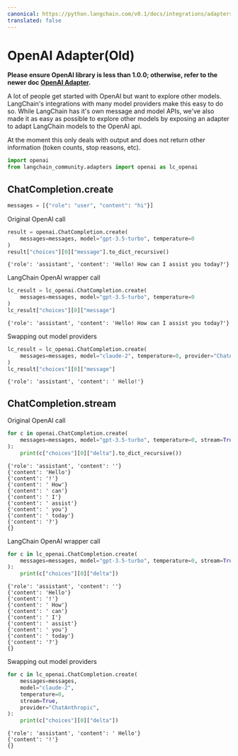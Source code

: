 ```yaml
---
canonical: https://python.langchain.com/v0.1/docs/integrations/adapters/openai-old
translated: false
---
```


# OpenAI Adapter(Old)

**Please ensure OpenAI library is less than 1.0.0; otherwise, refer to the newer doc [OpenAI Adapter](/docs/integrations/adapters/openai/).**

A lot of people get started with OpenAI but want to explore other models. LangChain's integrations with many model providers make this easy to do so. While LangChain has it's own message and model APIs, we've also made it as easy as possible to explore other models by exposing an adapter to adapt LangChain models to the OpenAI api.

At the moment this only deals with output and does not return other information (token counts, stop reasons, etc).

```python
import openai
from langchain_community.adapters import openai as lc_openai
```

## ChatCompletion.create

```python
messages = [{"role": "user", "content": "hi"}]
```

Original OpenAI call

```python
result = openai.ChatCompletion.create(
    messages=messages, model="gpt-3.5-turbo", temperature=0
)
result["choices"][0]["message"].to_dict_recursive()
```

```output
{'role': 'assistant', 'content': 'Hello! How can I assist you today?'}
```

LangChain OpenAI wrapper call

```python
lc_result = lc_openai.ChatCompletion.create(
    messages=messages, model="gpt-3.5-turbo", temperature=0
)
lc_result["choices"][0]["message"]
```

```output
{'role': 'assistant', 'content': 'Hello! How can I assist you today?'}
```

Swapping out model providers

```python
lc_result = lc_openai.ChatCompletion.create(
    messages=messages, model="claude-2", temperature=0, provider="ChatAnthropic"
)
lc_result["choices"][0]["message"]
```

```output
{'role': 'assistant', 'content': ' Hello!'}
```

## ChatCompletion.stream

Original OpenAI call

```python
for c in openai.ChatCompletion.create(
    messages=messages, model="gpt-3.5-turbo", temperature=0, stream=True
):
    print(c["choices"][0]["delta"].to_dict_recursive())
```

```output
{'role': 'assistant', 'content': ''}
{'content': 'Hello'}
{'content': '!'}
{'content': ' How'}
{'content': ' can'}
{'content': ' I'}
{'content': ' assist'}
{'content': ' you'}
{'content': ' today'}
{'content': '?'}
{}
```

LangChain OpenAI wrapper call

```python
for c in lc_openai.ChatCompletion.create(
    messages=messages, model="gpt-3.5-turbo", temperature=0, stream=True
):
    print(c["choices"][0]["delta"])
```

```output
{'role': 'assistant', 'content': ''}
{'content': 'Hello'}
{'content': '!'}
{'content': ' How'}
{'content': ' can'}
{'content': ' I'}
{'content': ' assist'}
{'content': ' you'}
{'content': ' today'}
{'content': '?'}
{}
```

Swapping out model providers

```python
for c in lc_openai.ChatCompletion.create(
    messages=messages,
    model="claude-2",
    temperature=0,
    stream=True,
    provider="ChatAnthropic",
):
    print(c["choices"][0]["delta"])
```

```output
{'role': 'assistant', 'content': ' Hello'}
{'content': '!'}
{}
```